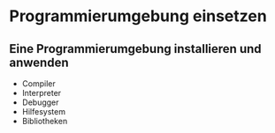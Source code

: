 # Programmierumgebung einsetzen

## Eine Programmierumgebung installieren und anwenden
+ Compiler
+ Interpreter
+ Debugger
+ Hilfesystem
+ Bibliotheken
 
